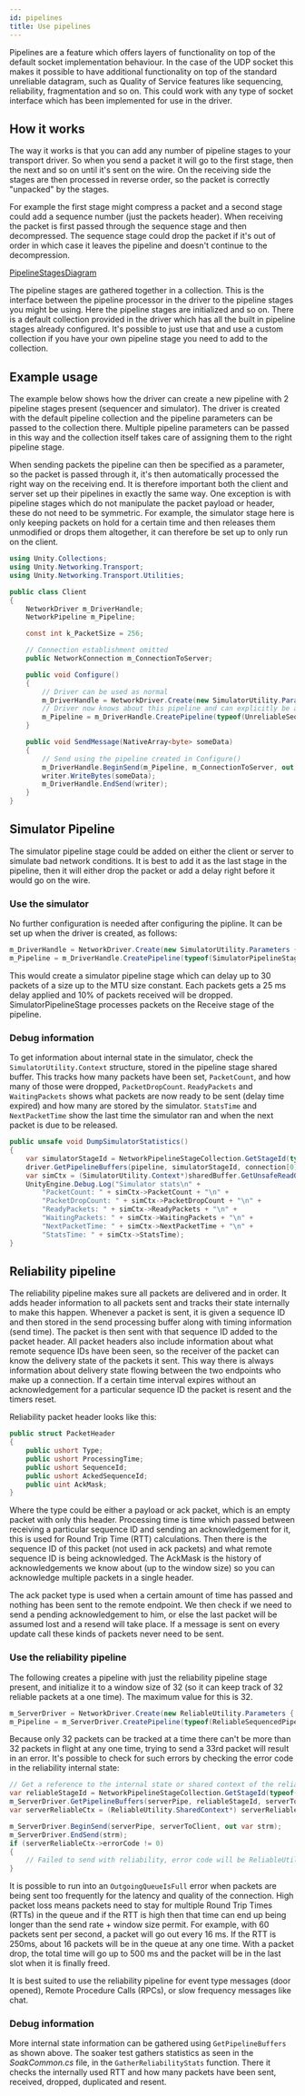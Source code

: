 ```yaml
---
id: pipelines
title: Use pipelines
---
```


Pipelines are a feature which offers layers of functionality on top of the default socket implementation behaviour. In the case of the UDP socket this makes it possible to have additional functionality on top of the standard unreliable datagram, such as Quality of Service features like sequencing, reliability, fragmentation and so on. This could work with any type of socket interface which has been implemented for use in the driver.

## How it works

The way it works is that you can add any number of pipeline stages to your transport driver. So when you send a packet it will go to the first stage, then the next and so on until it's sent on the wire. On the receiving side the stages are then processed in reverse order, so the packet is correctly "unpacked" by the stages.

For example the first stage might compress a packet and a second stage could add a sequence number (just the packets header). When receiving the packet is first passed through the sequence stage and then decompressed. The sequence stage could drop the packet if it's out of order in which case it leaves the pipeline and doesn't continue to the decompression.

[PipelineStagesDiagram](/img/transport/pipeline-stages.png)

The pipeline stages are gathered together in a collection. This is the interface between the pipeline processor in the driver to the pipeline stages you might be using. Here the pipeline stages are initialized and so on. There is a default collection provided in the driver which has all the built in pipeline stages already configured. It's possible to just use that and use a custom collection if you have your own pipeline stage you need to add to the collection.

## Example usage

The example below shows how the driver can create a new pipeline with 2 pipeline stages present (sequencer and simulator). The driver is created with the default pipeline collection and the pipeline parameters can be passed to the collection there. Multiple pipeline parameters can be passed in this way and the collection itself takes care of assigning them to the right pipeline stage.

When sending packets the pipeline can then be specified as a parameter, so the packet is passed through it, it's then automatically processed the right way on the receiving end. It is therefore important both the client and server set up their pipelines in exactly the same way. One exception is with pipeline stages which do not manipulate the packet  payload or header, these do not need to be symmetric. For example, the simulator stage here is only keeping packets on hold for a certain time and then releases them unmodified or drops them altogether, it can therefore be set up to only run on the client.

```csharp
using Unity.Collections;
using Unity.Networking.Transport;
using Unity.Networking.Transport.Utilities;

public class Client
{
    NetworkDriver m_DriverHandle;
    NetworkPipeline m_Pipeline;

    const int k_PacketSize = 256;

    // Connection establishment omitted
    public NetworkConnection m_ConnectionToServer;

    public void Configure()
    {
        // Driver can be used as normal
        m_DriverHandle = NetworkDriver.Create(new SimulatorUtility.Parameters {MaxPacketSize = k_PacketSize, MaxPacketCount = 30, PacketDelayMs = 100});
        // Driver now knows about this pipeline and can explicitly be asked to send packets through it (by default it sends directly)
        m_Pipeline = m_DriverHandle.CreatePipeline(typeof(UnreliableSequencedPipelineStage), typeof(SimulatorPipelineStage));
    }

    public void SendMessage(NativeArray<byte> someData)
    {
        // Send using the pipeline created in Configure()
        m_DriverHandle.BeginSend(m_Pipeline, m_ConnectionToServer, out var writer);
        writer.WriteBytes(someData);
        m_DriverHandle.EndSend(writer);
    }
}
```

## Simulator Pipeline

The simulator pipeline stage could be added on either the client or server to simulate bad network conditions. It is best to add it as the last stage in the pipeline, then it will either drop the packet or add a delay right before it would go on the wire.

### Use the simulator

No further configuration is needed after configuring the pipline. It can be set up when the driver is created, as follows:

```csharp
m_DriverHandle = NetworkDriver.Create(new SimulatorUtility.Parameters {MaxPacketSize = NetworkParameterConstants.MTU, MaxPacketCount = 30, PacketDelayMs = 25, PacketDropPercentage = 10});
m_Pipeline = m_DriverHandle.CreatePipeline(typeof(SimulatorPipelineStage));
```

This would create a simulator pipeline stage which can delay up to 30 packets of a size up to the MTU size constant. Each packets gets a 25 ms delay applied and 10% of packets received will be dropped. SimulatorPipelineStage processes packets on the Receive stage of the pipeline.

### Debug information

To get information about internal state in the simulator, check the `SimulatorUtility.Context` structure, stored in the pipeline stage shared buffer. This tracks how many packets have been set, `PacketCount`, and how many of those were dropped, `PacketDropCount`. `ReadyPackets` and `WaitingPackets` shows what packets are now ready to be sent (delay time expired) and how many are stored by the simulator. `StatsTime` and `NextPacketTime` show the last time the simulator ran and when the next packet is due to be released.

```csharp
public unsafe void DumpSimulatorStatistics()
{
    var simulatorStageId = NetworkPipelineStageCollection.GetStageId(typeof(SimulatorPipelineStage));
    driver.GetPipelineBuffers(pipeline, simulatorStageId, connection[0], out var receiveBuffer, out var sendBuffer, out var sharedBuffer);
    var simCtx = (SimulatorUtility.Context*)sharedBuffer.GetUnsafeReadOnlyPtr();
    UnityEngine.Debug.Log("Simulator stats\n" +
        "PacketCount: " + simCtx->PacketCount + "\n" +
        "PacketDropCount: " + simCtx->PacketDropCount + "\n" +
        "ReadyPackets: " + simCtx->ReadyPackets + "\n" +
        "WaitingPackets: " + simCtx->WaitingPackets + "\n" +
        "NextPacketTime: " + simCtx->NextPacketTime + "\n" +
        "StatsTime: " + simCtx->StatsTime);
}
```

## Reliability pipeline

The reliability pipeline makes sure all packets are delivered and in order. It adds header information to all packets sent and tracks their state internally to make this happen. Whenever a packet is sent, it is given a sequence ID and then stored in the send processing buffer along with timing information (send time). The packet is then sent with that sequence ID added to the packet header. All packet headers also include information about what remote sequence IDs have been seen, so the receiver of the packet can know the delivery state of the packets it sent. This way there is always information about delivery state flowing between the two endpoints who make up a connection. If a certain time interval expires without an acknowledgement for a particular sequence ID the packet is resent and the timers reset.

Reliability packet header looks like this:

```csharp
public struct PacketHeader
{
    public ushort Type;
    public ushort ProcessingTime;
    public ushort SequenceId;
    public ushort AckedSequenceId;
    public uint AckMask;
}
```

Where the type could be either a payload or ack packet, which is an empty packet with only this header. Processing time is time which passed between receiving a particular sequence ID and sending an acknowledgement for it, this is used for Round Trip Time (RTT) calculations. Then there is the sequence ID of this packet (not used in ack packets) and what remote sequence ID is being acknowledged. The AckMask is the history of acknowledgements we know about (up to the window size) so you can acknowledge multiple packets in a single header.

The ack packet type is used when a certain amount of time has passed and nothing has been sent to the remote endpoint. We then check if we need to send a pending acknowledgement to him, or else the last packet will be assumed lost and a resend will take place. If a message is sent on every update call these kinds of packets never need to be sent.

### Use the reliability pipeline

The following creates a pipeline with just the reliability pipeline stage present, and initialize it to a window size of 32 (so it can keep track of 32 reliable packets at a one time). The maximum value for this is 32.

```csharp
m_ServerDriver = NetworkDriver.Create(new ReliableUtility.Parameters { WindowSize = 32 });
m_Pipeline = m_ServerDriver.CreatePipeline(typeof(ReliableSequencedPipelineStage));
```

Because only 32 packets can be tracked at a time there can't be more than 32 packets in flight at any one time, trying to send a 33rd packet will result in an error. It's possible to check for such errors by checking the error code in the reliability internal state:

```csharp
// Get a reference to the internal state or shared context of the reliability
var reliableStageId = NetworkPipelineStageCollection.GetStageId(typeof(ReliableSequencedPipelineStage));
m_ServerDriver.GetPipelineBuffers(serverPipe, reliableStageId, serverToClient, out var tmpReceiveBuffer, out var tmpSendBuffer, out var serverReliableBuffer);
var serverReliableCtx = (ReliableUtility.SharedContext*) serverReliableBuffer.GetUnsafePtr();

m_ServerDriver.BeginSend(serverPipe, serverToClient, out var strm);
m_ServerDriver.EndSend(strm);
if (serverReliableCtx->errorCode != 0)
{
    // Failed to send with reliability, error code will be ReliableUtility.ErrorCodes.OutgoingQueueIsFull if no buffer space is left to store the packet
}
```

It is possible to run into an `OutgoingQueueIsFull` error when packets are being sent too frequently for the latency and quality of the connection. High packet loss means packets need to stay for multiple Round Trip Times (RTTs) in the queue and if the RTT is high then that time can end up being longer than the send rate + window size permit. For example, with 60 packets sent per second, a packet will go out every 16 ms. If the RTT is 250ms, about 16 packets will be in the queue at any one time. With a packet drop, the total time will go up to 500 ms and the packet will be in the last slot when it is finally freed.

It is best suited to use the reliability pipeline for event type messages (door opened), Remote Procedure Calls (RPCs), or slow frequency messages like chat.

### Debug information

More internal state information can be gathered using `GetPipelineBuffers` as shown above. The soaker test gathers statistics as seen in the *SoakCommon.cs* file, in the `GatherReliabilityStats` function. There it checks the internally used RTT and how many packets have been sent, received, dropped, duplicated and resent.